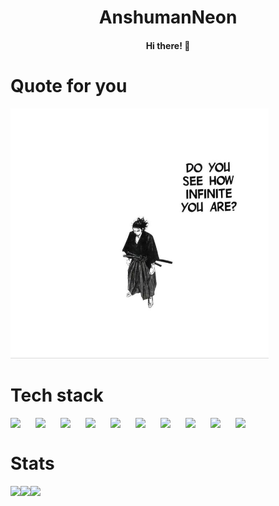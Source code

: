 <h1 align='center'>AnshumanNeon</h1>
<h4 align='center'>Hi there! 👋</h4>

# Quote for you
<img alt='vagabond_quote' src='./assets/vagabond.jpg' height=400/>

# Tech stack

<img align='left' width="30px" style="padding-right:10px;" src="https://cdn.jsdelivr.net/gh/devicons/devicon@latest/icons/react/react-original.svg" />
<img align='left' width="30px" style="padding-right:10px;" src="https://cdn.jsdelivr.net/gh/devicons/devicon@latest/icons/javascript/javascript-original.svg" />
<img align='left' width="30px" style="padding-right:10px;" src="https://cdn.jsdelivr.net/gh/devicons/devicon@latest/icons/c/c-original.svg" />
<img align='left' width="30px" style="padding-right:10px;" src="https://cdn.jsdelivr.net/gh/devicons/devicon@latest/icons/cplusplus/cplusplus-original.svg" />
<img align='left' width="30px" style="padding-right:10px;" src="https://cdn.jsdelivr.net/gh/devicons/devicon@latest/icons/typescript/typescript-original.svg" />
<img align='left' width="30px" style="padding-right:10px;" src="https://cdn.jsdelivr.net/gh/devicons/devicon@latest/icons/emacs/emacs-original.svg" />
<img align='left' width="30px" style="padding-right:10px;" src="https://cdn.jsdelivr.net/gh/devicons/devicon@latest/icons/neovim/neovim-original.svg" />
<img align='left' width="30px" style="padding-right:10px;" src="https://cdn.jsdelivr.net/gh/devicons/devicon@latest/icons/git/git-original.svg" />
<img align='left' width="30px" style="padding-right:10px;" src="https://cdn.jsdelivr.net/gh/devicons/devicon@latest/icons/html5/html5-original.svg" />
<img align='left' width="30px" style="padding-right:10px;" src="https://cdn.jsdelivr.net/gh/devicons/devicon@latest/icons/css3/css3-original.svg" />
<br />

#
# Stats

<div style='display: flex; flex-direction: row;'>
<img class='img' src='https://github-readme-stats.vercel.app/api?username=AnshumanNeon&show_icons=true&theme=onedark&border_radius=4.5' />
<img class='img' src='https://streak-stats.demolab.com/?user=AnshumanNeon&theme=onedark&border_radius=4.5' />
<img class='img' src='https://github-readme-stats.vercel.app/api/top-langs/?username=AnshumanNeon&theme=onedark&border_radius=4.5' />
</div>
